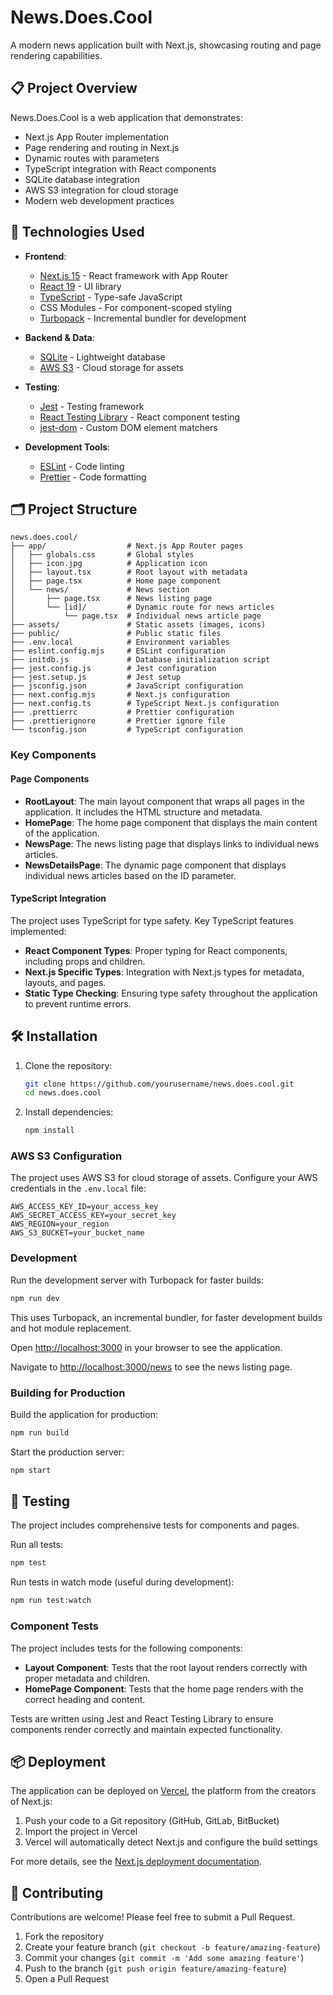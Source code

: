 # News.Does.Cool

A modern news application built with Next.js, showcasing routing and page rendering capabilities.

## 📋 Project Overview

News.Does.Cool is a web application that demonstrates:
- Next.js App Router implementation
- Page rendering and routing in Next.js
- Dynamic routes with parameters
- TypeScript integration with React components
- SQLite database integration
- AWS S3 integration for cloud storage
- Modern web development practices

## 🚀 Technologies Used

- **Frontend**: 
  - [Next.js 15](https://nextjs.org/) - React framework with App Router
  - [React 19](https://react.dev/) - UI library
  - [TypeScript](https://www.typescriptlang.org/) - Type-safe JavaScript
  - CSS Modules - For component-scoped styling
  - [Turbopack](https://turbo.build/pack) - Incremental bundler for development

- **Backend & Data**:
  - [SQLite](https://www.sqlite.org/) - Lightweight database
  - [AWS S3](https://aws.amazon.com/s3/) - Cloud storage for assets

- **Testing**:
  - [Jest](https://jestjs.io/) - Testing framework
  - [React Testing Library](https://testing-library.com/docs/react-testing-library/intro/) - React component testing
  - [jest-dom](https://github.com/testing-library/jest-dom) - Custom DOM element matchers

- **Development Tools**:
  - [ESLint](https://eslint.org/) - Code linting
  - [Prettier](https://prettier.io/) - Code formatting

## 🗂️ Project Structure

```
news.does.cool/
├── app/                  # Next.js App Router pages
│   ├── globals.css       # Global styles
│   ├── icon.jpg          # Application icon
│   ├── layout.tsx        # Root layout with metadata
│   ├── page.tsx          # Home page component
│   └── news/             # News section
│       ├── page.tsx      # News listing page
│       └── [id]/         # Dynamic route for news articles
│           └── page.tsx  # Individual news article page
├── assets/               # Static assets (images, icons)
├── public/               # Public static files
├── .env.local            # Environment variables
├── eslint.config.mjs     # ESLint configuration
├── initdb.js             # Database initialization script
├── jest.config.js        # Jest configuration
├── jest.setup.js         # Jest setup
├── jsconfig.json         # JavaScript configuration
├── next.config.mjs       # Next.js configuration
├── next.config.ts        # TypeScript Next.js configuration
├── .prettierrc           # Prettier configuration
├── .prettierignore       # Prettier ignore file
└── tsconfig.json         # TypeScript configuration
```

### Key Components

#### Page Components

- **RootLayout**: The main layout component that wraps all pages in the application. It includes the HTML structure and metadata.
- **HomePage**: The home page component that displays the main content of the application.
- **NewsPage**: The news listing page that displays links to individual news articles.
- **NewsDetailsPage**: The dynamic page component that displays individual news articles based on the ID parameter.

#### TypeScript Integration

The project uses TypeScript for type safety. Key TypeScript features implemented:

- **React Component Types**: Proper typing for React components, including props and children.
- **Next.js Specific Types**: Integration with Next.js types for metadata, layouts, and pages.
- **Static Type Checking**: Ensuring type safety throughout the application to prevent runtime errors.

## 🛠️ Installation

1. Clone the repository:
   ```bash
   git clone https://github.com/yourusername/news.does.cool.git
   cd news.does.cool
   ```

2. Install dependencies:
   ```bash
   npm install
   ```

### AWS S3 Configuration

The project uses AWS S3 for cloud storage of assets. Configure your AWS credentials in the `.env.local` file:

```
AWS_ACCESS_KEY_ID=your_access_key
AWS_SECRET_ACCESS_KEY=your_secret_key
AWS_REGION=your_region
AWS_S3_BUCKET=your_bucket_name
```

### Development

Run the development server with Turbopack for faster builds:
```bash
npm run dev
```

This uses Turbopack, an incremental bundler, for faster development builds and hot module replacement.

Open [http://localhost:3000](http://localhost:3000) in your browser to see the application.

Navigate to [http://localhost:3000/news](http://localhost:3000/news) to see the news listing page.

### Building for Production

Build the application for production:
```bash
npm run build
```

Start the production server:
```bash
npm start
```

## 🧪 Testing

The project includes comprehensive tests for components and pages.

Run all tests:
```bash
npm test
```

Run tests in watch mode (useful during development):
```bash
npm run test:watch
```

### Component Tests

The project includes tests for the following components:

- **Layout Component**: Tests that the root layout renders correctly with proper metadata and children.
- **HomePage Component**: Tests that the home page renders with the correct heading and content.

Tests are written using Jest and React Testing Library to ensure components render correctly and maintain expected functionality.

## 📦 Deployment

The application can be deployed on [Vercel](https://vercel.com/), the platform from the creators of Next.js:

1. Push your code to a Git repository (GitHub, GitLab, BitBucket)
2. Import the project in Vercel
3. Vercel will automatically detect Next.js and configure the build settings

For more details, see the [Next.js deployment documentation](https://nextjs.org/docs/app/building-your-application/deploying).

## 🤝 Contributing

Contributions are welcome! Please feel free to submit a Pull Request.

1. Fork the repository
2. Create your feature branch (`git checkout -b feature/amazing-feature`)
3. Commit your changes (`git commit -m 'Add some amazing feature'`)
4. Push to the branch (`git push origin feature/amazing-feature`)
5. Open a Pull Request
